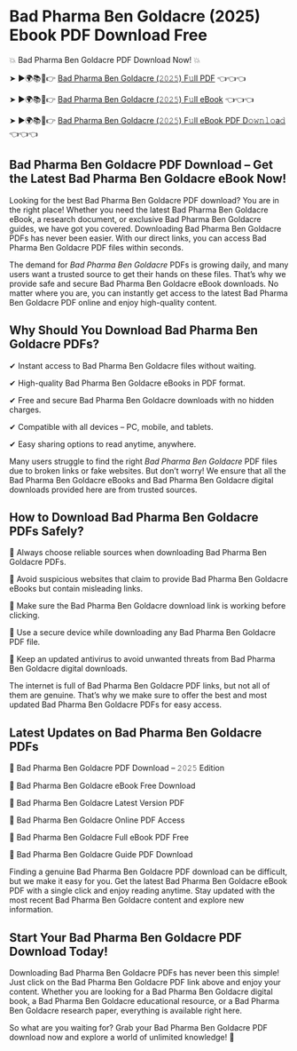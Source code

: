 # Bad Pharma Ben Goldacre (2025) Ebook PDF Download Free

💥 Bad Pharma Ben Goldacre PDF Download Now! 💥

➤ ►🌍📚📱👉 [Bad Pharma Ben Goldacre (𝟸𝟶𝟸𝟻) F𝚞ll PDF](https://getpdf.xyz/bad-pharma-ben-goldacre) 👈👈👈


➤ ►🌍📚📱👉 [Bad Pharma Ben Goldacre (𝟸𝟶𝟸𝟻) F𝚞ll eBook](https://getpdf.xyz/bad-pharma-ben-goldacre) 👈👈👈


➤ ►🌍📚📱👉 [Bad Pharma Ben Goldacre (𝟸𝟶𝟸𝟻) F𝚞ll eBook PDF D𝚘𝚠𝚗𝚕𝚘a𝚍](https://getpdf.xyz/bad-pharma-ben-goldacre) 👈👈👈


## Bad Pharma Ben Goldacre PDF Download – Get the Latest Bad Pharma Ben Goldacre eBook Now!

Looking for the best Bad Pharma Ben Goldacre PDF download? You are in the right place! Whether you need the latest Bad Pharma Ben Goldacre eBook, a research document, or exclusive Bad Pharma Ben Goldacre guides, we have got you covered. Downloading Bad Pharma Ben Goldacre PDFs has never been easier. With our direct links, you can access Bad Pharma Ben Goldacre PDF files within seconds.

The demand for *Bad Pharma Ben Goldacre* PDFs is growing daily, and many users want a trusted source to get their hands on these files. That’s why we provide safe and secure Bad Pharma Ben Goldacre eBook downloads. No matter where you are, you can instantly get access to the latest Bad Pharma Ben Goldacre PDF online and enjoy high-quality content.

## Why Should You Download Bad Pharma Ben Goldacre PDFs?

✔ Instant access to Bad Pharma Ben Goldacre files without waiting.

✔ High-quality Bad Pharma Ben Goldacre eBooks in PDF format.

✔ Free and secure Bad Pharma Ben Goldacre downloads with no hidden charges.

✔ Compatible with all devices – PC, mobile, and tablets.

✔ Easy sharing options to read anytime, anywhere.

Many users struggle to find the right *Bad Pharma Ben Goldacre* PDF files due to broken links or fake websites. But don’t worry! We ensure that all the Bad Pharma Ben Goldacre eBooks and Bad Pharma Ben Goldacre digital downloads provided here are from trusted sources.

## How to Download Bad Pharma Ben Goldacre PDFs Safely?

📌 Always choose reliable sources when downloading Bad Pharma Ben Goldacre PDFs.

📌 Avoid suspicious websites that claim to provide Bad Pharma Ben Goldacre eBooks but contain misleading links.

📌 Make sure the Bad Pharma Ben Goldacre download link is working before clicking.

📌 Use a secure device while downloading any Bad Pharma Ben Goldacre PDF file.

📌 Keep an updated antivirus to avoid unwanted threats from Bad Pharma Ben Goldacre digital downloads.

The internet is full of Bad Pharma Ben Goldacre PDF links, but not all of them are genuine. That’s why we make sure to offer the best and most updated Bad Pharma Ben Goldacre PDFs for easy access.

## Latest Updates on Bad Pharma Ben Goldacre PDFs

🔹 Bad Pharma Ben Goldacre PDF Download – 𝟸𝟶𝟸𝟻 Edition

🔹 Bad Pharma Ben Goldacre eBook Free Download

🔹 Bad Pharma Ben Goldacre Latest Version PDF

🔹 Bad Pharma Ben Goldacre Online PDF Access

🔹 Bad Pharma Ben Goldacre Full eBook PDF Free

🔹 Bad Pharma Ben Goldacre Guide PDF Download

Finding a genuine Bad Pharma Ben Goldacre PDF download can be difficult, but we make it easy for you. Get the latest Bad Pharma Ben Goldacre eBook PDF with a single click and enjoy reading anytime. Stay updated with the most recent Bad Pharma Ben Goldacre content and explore new information.

## Start Your Bad Pharma Ben Goldacre PDF Download Today!

Downloading Bad Pharma Ben Goldacre PDFs has never been this simple! Just click on the Bad Pharma Ben Goldacre PDF link above and enjoy your content. Whether you are looking for a Bad Pharma Ben Goldacre digital book, a Bad Pharma Ben Goldacre educational resource, or a Bad Pharma Ben Goldacre research paper, everything is available right here.

So what are you waiting for? Grab your Bad Pharma Ben Goldacre PDF download now and explore a world of unlimited knowledge! 🚀